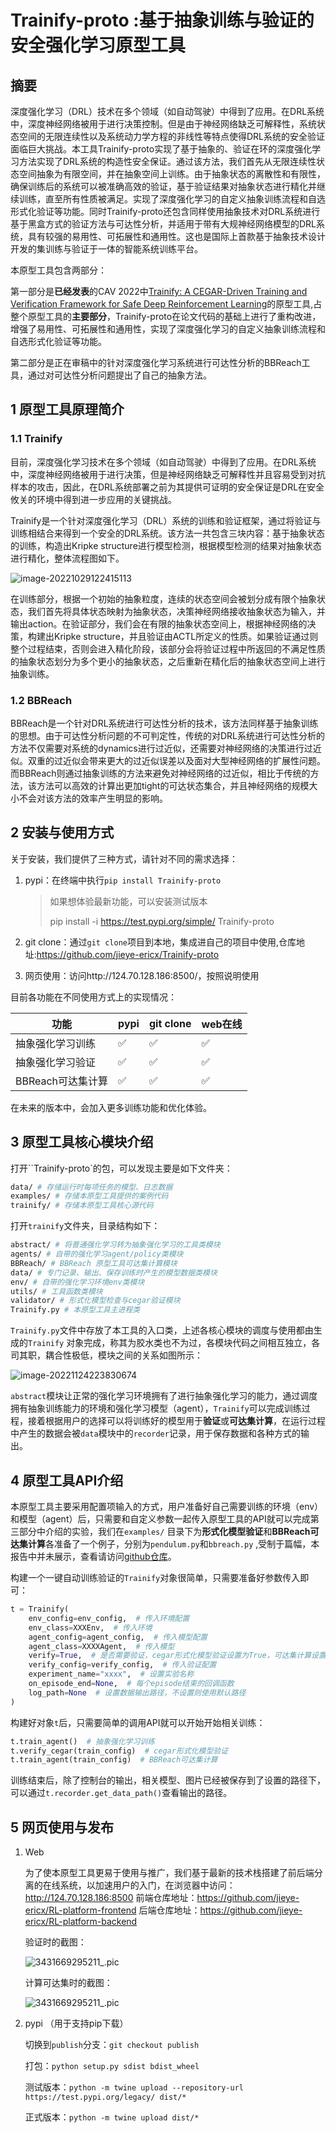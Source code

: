 # Trainify-proto :基于抽象训练与验证的安全强化学习原型工具

## 摘要	

深度强化学习（DRL）技术在多个领域（如自动驾驶）中得到了应用。在DRL系统中，深度神经网络被用于进行决策控制。但是由于神经网络缺乏可解释性，系统状态空间的无限连续性以及系统动力学方程的非线性等特点使得DRL系统的安全验证面临巨大挑战。本工具Trainify-proto实现了基于抽象的、验证在环的深度强化学习方法实现了DRL系统的构造性安全保证。通过该方法，我们首先从无限连续性状态空间抽象为有限空间，并在抽象空间上训练。由于抽象状态的离散性和有限性，确保训练后的系统可以被准确高效的验证，基于验证结果对抽象状态进行精化并继续训练，直至所有性质被满足。实现了深度强化学习的自定义抽象训练流程和自选形式化验证等功能。同时Trainify-proto还包含同样使用抽象技术对DRL系统进行基于黑盒方式的验证方法与可达性分析，并适用于带有大规神经网络模型的DRL系统，具有较强的易用性、可拓展性和通用性。这也是国际上首款基于抽象技术设计开发的集训练与验证于一体的智能系统训练平台。

本原型工具包含两部分：

第一部分是**已经发表**的CAV 2022中[Trainify: A CEGAR-Driven Training and Verification Framework for Safe Deep Reinforcement Learning](https://faculty.ecnu.edu.cn/_upload/article/files/39/62/197880be44aba90d9d44ac6de8bb/b7ef9fd1-51e0-4284-8af0-5d7a2f9f1869.pdf)的原型工具,占整个原型工具的**主要部分**，Trainify-proto在论文代码的基础上进行了重构改进，增强了易用性、可拓展性和通用性，实现了深度强化学习的自定义抽象训练流程和自选形式化验证等功能。

第二部分是正在审稿中的针对深度强化学习系统进行可达性分析的BBReach工具，通过对可达性分析问题提出了自己的抽象方法。

## 1 原型工具原理简介

### 1.1 Trainify

目前，深度强化学习技术在多个领域（如自动驾驶）中得到了应用。在DRL系统中，深度神经网络被用于进行决策，但是神经网络缺乏可解释性并且容易受到对抗样本的攻击，因此，在DRL系统部署之前为其提供可证明的安全保证是DRL在安全攸关的环境中得到进一步应用的关键挑战。

Trainify是一个针对深度强化学习（DRL）系统的训练和验证框架，通过将验证与训练相结合来得到一个安全的DRL系统。该方法一共包含三块内容：基于抽象状态的训练，构造出Kripke
structure进行模型检测，根据模型检测的结果对抽象状态进行精化，整体流程图如下。

![image-20221029122415113](./README.assets/image-20221029122415113.png)

在训练部分，根据一个初始的抽象粒度，连续的状态空间会被划分成有限个抽象状态，我们首先将具体状态映射为抽象状态，决策神经网络接收抽象状态为输入，并输出action。在验证部分，我们会在有限的抽象状态空间上，根据神经网络的决策，构建出Kripke
structure，并且验证由ACTL所定义的性质。如果验证通过则整个过程结束，否则会进入精化阶段，该部分会将验证过程中所返回的不满足性质的抽象状态划分为多个更小的抽象状态，之后重新在精化后的抽象状态空间上进行抽象训练。

### 1.2 BBReach

BBReach是一个针对DRL系统进行可达性分析的技术，该方法同样基于抽象训练的思想。由于可达性分析问题的不可判定性，传统的对DRL系统进行可达性分析的方法不仅需要对系统的dynamics进行过近似，还需要对神经网络的决策进行过近似。双重的过近似会带来更大的过近似误差以及面对大型神经网络的扩展性问题。而BBReach则通过抽象训练的方法来避免对神经网络的过近似，相比于传统的方法，该方法可以高效的计算出更加tight的可达状态集合，并且神经网络的规模大小不会对该方法的效率产生明显的影响。

## 2 安装与使用方式

关于安装，我们提供了三种方式，请针对不同的需求选择：

1. pypi：在终端中执行`pip install Trainify-proto`

   > 如果想体验最新功能，可以安装测试版本
   >
   > pip install -i https://test.pypi.org/simple/ Trainify-proto

2. git clone：通过`git clone`项目到本地，集成进自己的项目中使用,仓库地址:https://github.com/jieye-ericx/Trainify-proto

3. 网页使用：访问http://124.70.128.186:8500/，按照说明使用

目前各功能在不同使用方式上的实现情况：

| 功能              | pypi | git clone | web在线 |
| ----------------- | ---- | --------- | ------- |
| 抽象强化学习训练  | ✅    | ✅         | ✅       |
| 抽象强化学习验证  | ✅    | ✅         | ✅       |
| BBReach可达集计算 | ✅    | ✅         | ✅       |

在未来的版本中，会加入更多训练功能和优化体验。

## 3 原型工具核心模块介绍

打开``Trainify-proto`的包，可以发现主要是如下文件夹：

```bash
data/ # 存储运行时每项任务的模型、日志数据
examples/ # 存储本原型工具提供的案例代码
trainify/ # 存储本原型工具核心源代码
```

打开`trainify`文件夹，目录结构如下：

```bash
abstract/ # 将普通强化学习转为抽象强化学习的工具类模块
agents/ # 自带的强化学习agent/policy类模块
BBReach/ # BBReach 原型工具可达集计算模块
data/ # 专门记录、输出、保存训练时产生的模型数据类模块
env/ # 自带的强化学习环境env类模块
utils/ # 工具函数类模块
validator/ # 形式化模型检查与cegar验证模块
Trainify.py # 本原型工具主进程类
```

`Trainify.py`文件中存放了本工具的入口类，上述各核心模块的调度与使用都由生成的`Trainify`
对象完成，称其为胶水类也不为过，各模块代码之间相互独立，各司其职，耦合性极低，模块之间的关系如图所示：

![image-20221124223830674](./README.assets/image-20221124223830674.png)

`abstract`模块让正常的强化学习环境拥有了进行抽象强化学习的能力，通过调度拥有抽象训练能力的环境和强化学习模型（agent），`Trainify`可以完成训练过程，接着根据用户的选择可以将训练好的模型用于**验证**或**可达集计算**，在运行过程中产生的数据会被`data`模块中的`recorder`记录，用于保存数据和各种方式的输出。

## 4 原型工具API介绍

本原型工具主要采用配置项输入的方式，用户准备好自己需要训练的环境（env）和模型（agent）后，只需要和自定义参数一起传入原型工具的API就可以完成第三部分中介绍的实验，我们在`examples/`
目录下为**形式化模型验证**和**BBReach可达集计算**各准备了一个例子，分别为`pendulum.py`和`bbreach.py`
,受制于篇幅，本报告中并未展示，查看请访问[github仓库](https://github.com/jieye-ericx/Trainify-proto)。

构建一个一键自动训练验证的`Trainify`对象很简单，只需要准备好参数传入即可：

```py
t = Trainify(
    env_config=env_config,  # 传入环境配置
    env_class=XXXEnv,  # 传入环境
    agent_config=agent_config,  # 传入模型配置
    agent_class=XXXXAgent,  # 传入模型
    verify=True,  # 是否需要验证，cegar形式化模型验证设置为True，可达集计算设置为False
    verify_config=verify_config,  # 传入验证配置
    experiment_name="xxxx",  # 设置实验名称
    on_episode_end=None,  # 每个episode结束的回调函数
    log_path=None  # 设置数据输出路径，不设置则使用默认路径
)
```

构建好对象`t`后，只需要简单的调用API就可以开始开始相关训练：

```python
t.train_agent()  # 抽象强化学习训练
t.verify_cegar(train_config)  # cegar形式化模型验证
t.train_agent(train_config)  # BBReach可达集计算
```

训练结束后，除了控制台的输出，相关模型、图片已经被保存到了设置的路径下，可以通过`t.recorder.get_data_path()`查看输出的路径。

## 5 网页使用与发布

1. Web

   为了使本原型工具更易于使用与推广，我们基于最新的技术栈搭建了前后端分离的在线系统，以加速用户的入门，在浏览器中访问：http://124.70.128.186:8500
   前端仓库地址：https://github.com/jieye-ericx/RL-platform-frontend
   后端仓库地址：https://github.com/jieye-ericx/RL-platform-backend

   验证时的截图：

   ![3431669295211_.pic](./README.assets/3441669295211_.pic.jpg)

   计算可达集时的截图：

   ![3431669295211_.pic](./README.assets/3431669295211_.pic-9300973.jpg)

   

2. pypi （用于支持pip下载）

   切换到`publish`分支：`git checkout publish`

   打包：`python setup.py sdist bdist_wheel`

   测试版本：`python -m twine upload --repository-url https://test.pypi.org/legacy/ dist/*`

   正式版本：`python -m twine upload dist/*`
